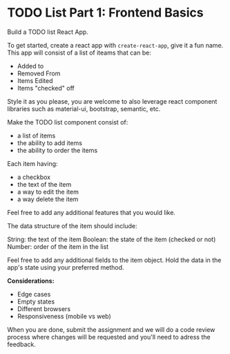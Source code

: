 # TODO List Part 1: Frontend Basics
Build a TODO list React App.

To get started, create a react app with `create-react-app`, give it a fun name. This app will consist of a list of iteams that can be:

  - Added to
  - Removed From
  - Items Edited
  - Items "checked" off

Style it as you please, you are welcome to also leverage react component libraries such as material-ui, bootstrap, semantic, etc.

Make the TODO list component consist of:

  - a list of items
  - the ability to add items
  - the ability to order the items
 
 Each item having:

  - a checkbox
  - the text of the item
  - a way to edit the item
  - a way delete the item
 
 Feel free to add any additional features that you would like.

The data structure of the item should include:

String: the text of the item
Boolean: the state of the item (checked or not)
Number: order of the item in the list

Feel free to add any additional fields to the item object. Hold the data in the app's state using your preferred method.


**Considerations:**
  - Edge cases
  - Empty states
  - Different browsers
  - Responsiveness (mobile vs web)


When you are done, submit the assignment and we will do a code review process where changes will be requested and you'll need to adress the feedback.
